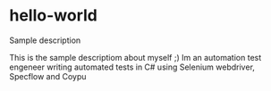 # hello-world
Sample description

This is the sample descriptiom about myself ;) Im an automation test engeneer writing automated tests in C# using Selenium webdriver, Specflow and Coypu
